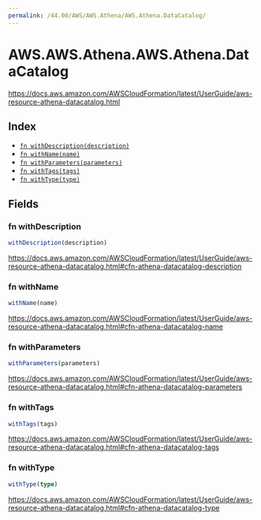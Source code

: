 ```yaml
---
permalink: /44.00/AWS/AWS.Athena/AWS.Athena.DataCatalog/
---
```


# AWS.AWS.Athena.AWS.Athena.DataCatalog

https://docs.aws.amazon.com/AWSCloudFormation/latest/UserGuide/aws-resource-athena-datacatalog.html

## Index

* [`fn withDescription(description)`](#fn-withdescription)
* [`fn withName(name)`](#fn-withname)
* [`fn withParameters(parameters)`](#fn-withparameters)
* [`fn withTags(tags)`](#fn-withtags)
* [`fn withType(type)`](#fn-withtype)

## Fields

### fn withDescription

```ts
withDescription(description)
```

https://docs.aws.amazon.com/AWSCloudFormation/latest/UserGuide/aws-resource-athena-datacatalog.html#cfn-athena-datacatalog-description

### fn withName

```ts
withName(name)
```

https://docs.aws.amazon.com/AWSCloudFormation/latest/UserGuide/aws-resource-athena-datacatalog.html#cfn-athena-datacatalog-name

### fn withParameters

```ts
withParameters(parameters)
```

https://docs.aws.amazon.com/AWSCloudFormation/latest/UserGuide/aws-resource-athena-datacatalog.html#cfn-athena-datacatalog-parameters

### fn withTags

```ts
withTags(tags)
```

https://docs.aws.amazon.com/AWSCloudFormation/latest/UserGuide/aws-resource-athena-datacatalog.html#cfn-athena-datacatalog-tags

### fn withType

```ts
withType(type)
```

https://docs.aws.amazon.com/AWSCloudFormation/latest/UserGuide/aws-resource-athena-datacatalog.html#cfn-athena-datacatalog-type